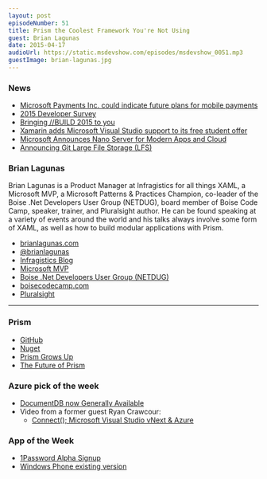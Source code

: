 ```yaml
---
layout: post
episodeNumber: 51
title: Prism the Coolest Framework You're Not Using
guest: Brian Lagunas
date: 2015-04-17
audioUrl: https://static.msdevshow.com/episodes/msdevshow_0051.mp3
guestImage: brian-lagunas.jpg
---
```


### News

 - [Microsoft Payments Inc. could indicate future plans for mobile payments](http://www.faisalkhan.com/blog/2015/3/30/microsoft-forays-into-the-world-of-payments-gets-their-1st-money-transmitter-license-1)
 - [2015 Developer Survey](http://stackoverflow.com/research/developer-survey-2015)
 - [Bringing //BUILD 2015 to you](http://blogs.microsoft.com/firehose/2015/04/07/bringing-build-2015-to-you/)
 - [Xamarin adds Microsoft Visual Studio support to its free student offer](http://www.zdnet.com/article/xamarin-adds-microsoft-visual-studio-support-to-its-free-student-offer/)
 - [Microsoft Announces Nano Server for Modern Apps and Cloud](http://blogs.technet.com/b/windowsserver/archive/2015/04/08/microsoft-announces-nano-server-for-modern-apps-and-cloud.aspx)
 - [Announcing Git Large File Storage (LFS)](https://github.com/blog/1986-announcing-git-large-file-storage-lfs)

### Brian Lagunas

Brian Lagunas is a Product Manager at Infragistics for all things XAML, a Microsoft MVP, a Microsoft Patterns & Practices Champion, co-leader of the Boise .Net Developers User Group (NETDUG), board member of Boise Code Camp, speaker, trainer, and Pluralsight author. He can be found
speaking at a variety of events around the world and his talks always involve some form of XAML, as well as how to build modular applications with Prism.

 - [brianlagunas.com](http://brianlagunas.com/)
 - [@brianlagunas](https://twitter.com/brianlagunas)
 - [Infragistics Blog](http://www.infragistics.com/community/blogs/blagunas/default.aspx)
 - [Microsoft MVP](http://mvp.microsoft.com/en-us/mvp/Brian%20Lagunas-5000167)
 - [Boise .Net Developers User Group (NETDUG)](http://www.meetup.com/netdug/)
 - [boisecodecamp.com](http://boisecodecamp.com/)
 - [Pluralsight](http://www.pluralsight.com/author/brian-lagunas)

------------------------------------------

### Prism

 - [GitHub](https://github.com/PrismLibrary)
 - [Nuget](http://www.nuget.org/packages/Prism.Mvvm/)
 - [Prism Grows Up](http://blogs.msdn.com/b/dotnet/archive/2015/03/19/prism-grows-up.aspx)
 - [The Future of Prism](http://brianlagunas.com/future-prism-library-meet-new-team/)

### Azure pick of the week

 - [DocumentDB now Generally Available](http://azure.microsoft.com/blog/2015/04/08/nosql-database-service-azure-documentdb-now-generally-available/)
  - Video from a former guest Ryan Crawcour:
     - [Connect(); Microsoft Visual Studio vNext & Azure](http://channel9.msdn.com/Events/Visual-Studio/Connect-event-2014/)

### App of the Week

 - [1Password Alpha Signup](https://agilebits.com/newsletter/windowsmodern)
  - [Windows Phone existing version](http://www.windowsphone.com/s?appid=21ed2e70-e011-e011-9264-00237de2db9e)

